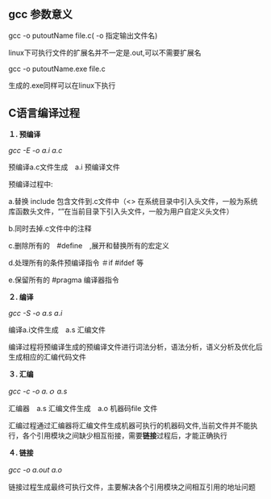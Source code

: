 ## gcc 参数意义　　

gcc -o putoutName file.c( -o 指定输出文件名)   

linux下可执行文件的扩展名并不一定是.out,可以不需要扩展名        

gcc -o putoutName.exe file.c      

生成的.exe同样可以在linux下执行 　　



##  C语言编译过程　　　　　    

**１. 预编译**　　　      

*gcc -E -o a.i a.c*          

预编译a.c文件生成　a.i 预编译文件      

预编译过程中:           

a.替换 include 包含文件到.c文件中（<> 在系统目录中引入头文件，一般为系统库函数头文件，“”在当前目录下引入头文件，一般为用户自定义头文件）              

b.同时去掉.c文件中的注释                   

c.删除所有的　#define　,展开和替换所有的宏定义         

d.处理所有的条件预编译指令 ＃if #ifdef 等　　　　           

e.保留所有的 #pragma 编译器指令　　　　　　　　　　　　　

**２. 编译**      

*gcc -S -o a.s a.i*     

编译a.i文件生成　a.s 汇编文件　　　

编译过程将预编译生成的预编译文件进行词法分析，语法分析，语义分析及优化后生成相应的汇编代码文件    　　　　　

**３. 汇编**     

*gcc -c -o a.ｏ a.s*     

汇编器　a.s 汇编文件生成　a.o 机器码file 文件      

 汇编过程通过汇编器将汇编文件生成机器可执行的机器码文件,当前文件并不能执行，各个引用模块之间缺少相互衔接，需要**链接**过程后，才能正确执行       

**４. 链接**      

*gcc -o a.out a.o*    　　

链接过程生成最终可执行文件，主要解决各个引用模块之间相互引用的地址问题　　　